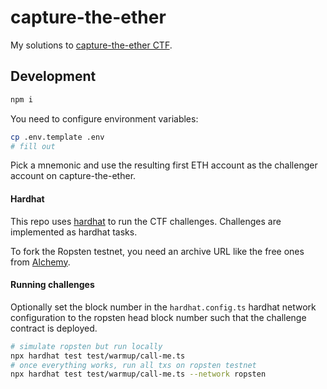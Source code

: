 # capture-the-ether

My solutions to [capture-the-ether CTF](https://capturetheether.com/).

## Development

```bash
npm i
```

You need to configure environment variables:

```bash
cp .env.template .env
# fill out
```

Pick a mnemonic and use the resulting first ETH account as the challenger account on capture-the-ether.

#### Hardhat

This repo uses [hardhat](https://hardhat.org/) to run the CTF challenges.
Challenges are implemented as hardhat tasks.

To fork the Ropsten testnet, you need an archive URL like the free ones from [Alchemy](https://alchemyapi.io/).

#### Running challenges

Optionally set the block number in the `hardhat.config.ts` hardhat network configuration to the ropsten head block number such that the challenge contract is deployed.

```bash
# simulate ropsten but run locally
npx hardhat test test/warmup/call-me.ts
# once everything works, run all txs on ropsten testnet
npx hardhat test test/warmup/call-me.ts --network ropsten
```
